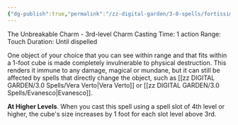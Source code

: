 ```yaml
---
{"dg-publish":true,"permalink":"/zz-digital-garden/3-0-spells/fortissimum/"}
---
```


The Unbreakable Charm - 3rd-level Charm 
Casting Time: 1 action 
Range: Touch 
Duration: Until dispelled 

One object of your choice that you can see within range and that fits within a 1-foot cube is made completely invulnerable to physical destruction. This renders it immune to any damage, magical or mundane, but it can still be affected by spells that directly change the object, such as [[zz DIGITAL GARDEN/3.0 Spells/Vera Verto\|Vera Verto]] or [[zz DIGITAL GARDEN/3.0 Spells/Evanesco\|Evanesco]]. 

**At Higher Levels**. When you cast this spell using a spell slot of 4th level or higher, the cube's size increases by 1 foot for each slot level above 3rd.